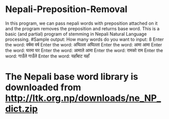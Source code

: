 # Nepali-Preposition-Removal
In this program, we can pass nepali words with preposition attached on it and the program removes the preposition and returns base word.
This is a basic (and partial) program of stemming in Nepali Natural Language processing.
#Sample output:
How many words do you want to input: 8 
Enter the word: वर्षमा
वर्ष
Enter the word: अघिल्ला
अघिल्ला
Enter the word: आमा
आमा
Enter the word: घरमा 
घर
Enter the word: आमाले 
आमा
Enter the word: रामको
राम
Enter the word: गाउँले 
गाउँले
Enter the word: यहाँबाट
यहाँ
# The Nepali base word library is downloaded from http://ltk.org.np/downloads/ne_NP_dict.zip

